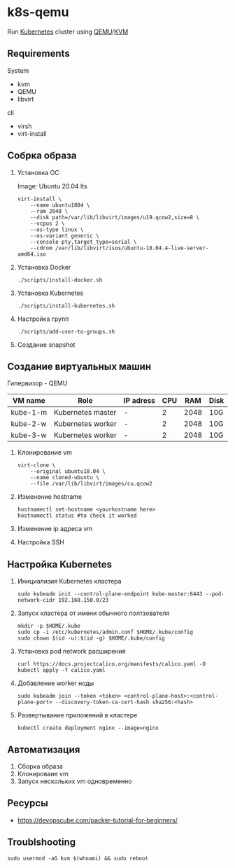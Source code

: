 # k8s-qemu

Run [Kubernetes](https://kubernetes.io/) cluster using [QEMU](https://www.qemu.org/)/[KVM](https://www.linux-kvm.org/page/Main_Page)

## Requirements

System

- kvm
- QEMU
- libvirt

cli

- virsh
- virt-install

## Собрка образа

1. Установка ОC

    Image: Ubuntu 20.04 lts

    ```shell
    virt-install \
        --name ubuntu1804 \
        --ram 2048 \
        --disk path=/var/lib/libvirt/images/u19.qcow2,size=8 \
        --vcpus 2 \
        --os-type linux \
        --os-variant generic \
        --console pty,target_type=serial \
        --cdrom /var/lib/libvirt/isos/ubuntu-18.04.4-live-server-amd64.iso
    ```
    <!-- How to do same thing but with qemu or HashiCorp Paker -->

2. Установка Docker
  
   ```shell
   ./scripts/install-docker.sh
   ```

3. Установка Kubernetes
  
   ```shell
   ./scripts/install-kubernetes.sh
   ```

4. Настройка групп

   ```shell
   ./scripts/add-user-to-groups.sh
   ```

5. Создание snapshot

## Создание виртуальных машин

Гипервизор - QEMU

| VM name  | Role              | IP adress | CPU | RAM  | Disk |
|----------|-------------------|-----------|-----|------|------|
| kube-1-m | Kubernetes master | -         | 2   | 2048 | 10G  |
| kube-2-w | Kubernetes worker | -         | 2   | 2048 | 10G  |
| kube-3-w | Kubernetes worker | -         | 2   | 2048 | 10G  |

1. Клонирование vm

    ```shell
    virt-clone \
        --original ubuntu18.04 \
        --name cloned-ubuntu \
        --file /var/lib/libvirt/images/cu.qcow2
    ```

2. Изменение hostname

    ```shell
    hostnamectl set-hostname <yourhostname here>
    hostnamectl status #to check it worked
    ```

3. Изменение ip адреса vm
4. Настройка SSH
  
## Настройка Kubernetes

1. Инициализия Kubernetes кластера

    ```shell
    sudo kubeadm init --control-plane-endpoint kube-master:6443 --pod-network-cidr 192.168.150.0/23
    ```

2. Запуск кластера от имени обычного полтзователя

    ```shell
    mkdir -p $HOME/.kube
    sudo cp -i /etc/kubernetes/admin.conf $HOME/.kube/config
    sudo chown $(id -u):$(id -g) $HOME/.kube/config
    ```

3. Установка pod network расширения

    ```shell
    curl https://docs.projectcalico.org/manifests/calico.yaml -O
    kubectl apply -f calico.yaml
    ```

4. Добавление worker ноды

    ```shell
    sudo kubeadm join --token <token> <control-plane-host>:<control-plane-port> --discovery-token-ca-cert-hash sha256:<hash>
    ```

5. Развертывание приложений в кластере

    ```shell
    kubectl create deployment nginx --image=nginx
    ```

   <!-- - Nginx
   - Простой сервис на Go
   - Minecraft server
   - Prometheus/Grafana дял мониторинга -->

## Автоматизация

1. Сборка образа
2. Клонироваие vm
3. Запуск нескольких vm одновременно

## Ресурсы

- <https://devopscube.com/packer-tutorial-for-beginners/>

## Troublshooting

```shell
sudo usermod -aG kvm $(whoami) && sudo reboot
```
